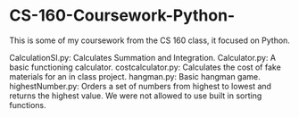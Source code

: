 # CS-160-Coursework-Python-
This is some of my coursework from the CS 160 class, it focused on Python.

CalculationSI.py: Calculates Summation and Integration.
Calculator.py: A basic functioning calculator.
costcalculator.py: Calculates the cost of fake materials for an in class project.
hangman.py: Basic hangman game.
highestNumber.py: Orders a set of numbers from highest to lowest and returns the highest value. We were not allowed to use built in sorting functions.
